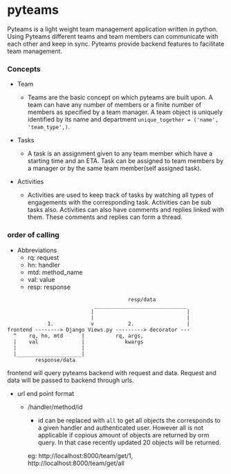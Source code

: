 # pyteams

Pyteams is a light weight team management application written in python. Using Pyteams different teams
and team members can communicate with each other and keep in sync. Pyteams provide backend features to
facilitate team management.

### Concepts
 * Team

    * Teams are the basic concept on which pyteams are built upon. A team can have any number
    of members or a finite number of members as specified by a team manager. A team object is
    uniquely identified by its name and department `unique_together = ('name', 'team_type',)`.

 * Tasks

    * A task is an assignment given to any team member which have a starting time and an ETA.
     Task can be assigned to team members by a manager or by the same team member(self assigned task).

 * Activities

    * Activities are used to keep track of tasks by watching all types of engagements with the
    corresponding task. Activities can be sub tasks also. Activities can also have comments and
    replies linked with them. These comments and replies can form a thread.

### order of calling

 * Abbreviations
    * rq: request
    * hn: handler
    * mtd: method_name
    * val: value
    * resp: response


```
                                       resp/data
                            ______________________________
                           |                              |
                           |                              |
             1.            v           2.                 |
frontend --------> Django Views.py ---------> decorator ---
  ^    rq, hn, mtd      |          rq, args,
  |    val              |             kwargs
  |                     |
  |_____________________|
         response/data

```

frontend will query pyteams backend with request and data. Request and data will be passed to backend
through urls.

 * url end point format
    * /handler/method/id
        * id can be replaced with `all` to get all objects the corresponds to a given handler
        and authenticated user. However all is not applicable if copious amount of objects are
        returned by orm query. In that case recently updated 20 objects will be returned.

        eg: http://localhost:8000/team/get/1, http://localhost:8000/team/get/all
